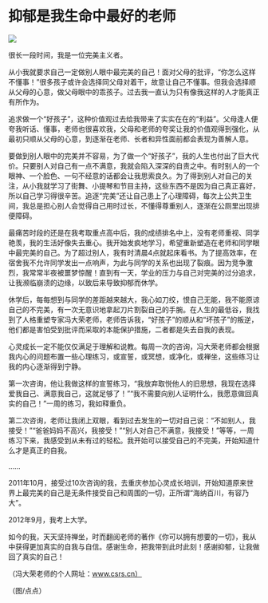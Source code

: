 # 抑郁是我生命中最好的老师

![](http://www.yilinzazhi.com/images/yili/yili201313/yili20131324-1-l.jpg)

很长一段时间，我是一位完美主义者。 

从小我就要求自己一定做别人眼中最完美的自己！面对父母的批评，“你怎么这样不懂事！”很多孩子或许会选择同父母对着干，故意让自己不懂事。但我会选择顺从父母的心意，做父母眼中的乖孩子。过去我一直认为只有像我这样的人才能真正有所作为。 

追求做一个“好孩子”，这种价值观过去给我带来了实实在在的“利益”。父母逢人便夸我听话、懂事，老师也很喜欢我，父母和老师的夸奖让我的价值观得到强化，从最初只顺从父母的心意，到逐渐在老师、长者和异性面前都会表现为善解人意。 

要做到别人眼中的完美并不容易，为了做一个“好孩子”，我的人生也付出了巨大代价。只要别人对自己有一点不满意，我就会陷入深深的自责之中。有时别人的一个眼神、一个脸色、一句不经意的话都会让我思索良久。为了得到别人对自己的关注，从小我就学习了街舞、小提琴和节目主持，这些东西不是因为自己真正喜好，所以自己学习得很辛苦。追逐“完美”还让自己患上了心理障碍，每次上公共卫生间，我总是担心别人会觉得自己用时过长，不懂得尊重别人，逐渐在公厕里出现排便障碍。 

最痛苦时段的还是在我考取重点高中后，我的成绩排名中上，没有老师重视、同学艳羡，我的生活好像失去重心。我开始发疯地学习，希望重新塑造在老师和同学眼中最完美的自己。为了超过别人，我有时清晨4点就起床看书。为了提高效率，在宿舍我不允许同学发出一点响声，为此与同学的关系也出现了裂痕。因为竞争激烈，我常常半夜被噩梦惊醒！直到有一天，学业的压力与自己对完美的过分追求，让我濒临崩溃的边缘，以致后来导致抑郁而休学。 

休学后，每每想到与同学的差距越来越大，我心如刀绞，恨自己无能，我不能原谅自己的不完美，有一次无意识地拿起刀片割裂自己的手腕。在人生的最低谷，我找到了人格重塑专家冯大荣老师，老师告诉我，“好孩子”的顺从和“坏孩子”的叛逆，他们都是害怕受到批评而采取的本能保护措施，二者都是失去自我的表现。 

心灵成长一定不能仅仅满足于理解和说教。每周一次的咨询，冯大荣老师都会根据我内心的问题布置一些心理练习，或宣誓，或冥想，或净化，或禅坐，这些练习让我的内心逐渐得到宁静。 

第一次咨询，他让我做这样的宣誓练习，“我放弃取悦他人的旧思想，我现在选择爱我自己、满意我自己，这就足够了！”“我不需要向别人证明什么，我愿意做回真实的自己！”一周的练习，我如释重负。 

第二次咨询，老师让我闭上双眼，看到过去发生的一切对自己说：“不如别人，我接受！”“爸爸妈妈不高兴，我接受！”“别人对自己不满意，我接受！”等等，一周练习下来，我感受到从未有过的轻松。我开始可以接受自己的不完美，开始知道什么才是真正的自我。 

…… 

2011年10月，接受过10次咨询的我，去重庆参加心灵成长培训，开始知道原来世界上最完美的自己是无条件接受自己和周围的一切，正所谓“海纳百川，有容乃大”。 

2012年9月，我考上大学。 

如今的我，天天坚持禅坐，时而翻阅老师的著作《你可以拥有想要的一切》，我从中获得更加真实的自我与自信。感谢生命，把我带到此时此刻！感谢抑郁，让我做回了真实的自己！ 

（冯大荣老师的个人网址：www.csrs.cn） 

（图/点点）